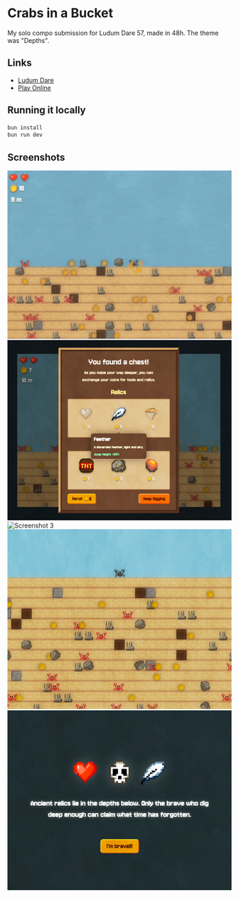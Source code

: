 # Crabs in a Bucket

My solo compo submission for Ludum Dare 57, made in 48h. The theme was "Depths".

## Links

-   [Ludum Dare](https://ldjam.com/events/ludum-dare/57/crabs-in-a-bucket)
-   [Play Online](https://crabs-in-a-bucket.pages.dev/)

## Running it locally

```bash
bun install
bun run dev
```

## Screenshots

![Screenshot 1](./screenshots/gif.gif)
![Screenshot 2](./screenshots/pic2.png)
![Screenshot 3](./screenshots/gif2.gif)
![Screenshot 4](./screenshots/pic1.png)
![Screenshot 5](./screenshots/pic3.png)

